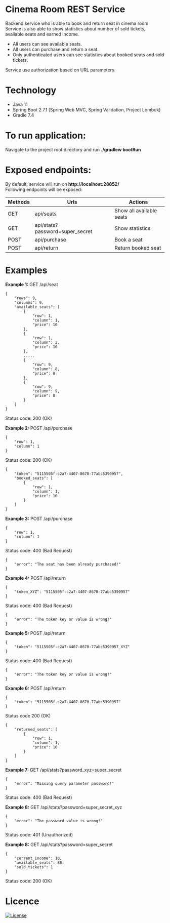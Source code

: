 # Cinema Room REST Service
Backend service who is able to book and return seat in cinema room.
Service is also able to show statistics about number of sold tickets, available seats and earned income.
- All users can see available seats.
- All users can purchase and return a seat.
- Only authenticated users can see statistics about booked seats and sold tickets.

Service use authorization based on URL parameters.

# Technology
- Java 11
- Spring Boot 2.7.1 (Spring Web MVC, Spring Validation, Project Lombok)
- Gradle 7.4

# To run application:
Navigate to the project root directory and run **./gradlew bootRun**

# Exposed endpoints:
By default, service will run on **http://localhost:28852/** <br/>
Following endpoints will be exposed:

| Methods | Urls                            | Actions                                 |
|---------|---------------------------------|-----------------------------------------|
| GET     | api/seats                       | Show all available seats                |
| GET     | api/stats?password=super_secret | Show statistics                         |
| POST    | api/purchase                    | Book a seat                             |
| POST    | api/return                      | Return booked seat                      |

# Examples
**Example 1:** GET /api/seat
```
{
    "rows": 9,
    "columns": 9,
    "available_seats": [
        {
            "row": 1,
            "column": 1,
            "price": 10
        },
        {
            "row": 1,
            "column": 2,
            "price": 10
        },
        .....
        {
            "row": 9,
            "column": 8,
            "price": 8
        },
        {
            "row": 9,
            "column": 9,
            "price": 8
        }
    ]
}
```
Status code: 200 (OK)

**Example 2:** POST /api/purchase
```
{
    "row": 1,
    "column": 1
}
```
Status code: 200 (OK)
```
{
    "token": "5115505f-c2a7-4407-8670-77abc5390957",
    "booked_seats": [
        {
            "row": 1,
            "column": 1,
            "price": 10
        }
    ]
}
```
**Example 3:** POST /api/purchase
```
{
    "row": 1,
    "column": 1
}
```
Status code: 400 (Bad Request)
```
{
    "error": "The seat has been already purchased!"
}
```
**Example 4:** POST /api/return
```
{
    "token_XYZ": "5115505f-c2a7-4407-8670-77abc5390957"
}
```
Status code: 400 (Bad Request)
```
{
	"error": "The token key or value is wrong!"
}
```
**Example 5:** POST /api/return
```
{
    "token": "5115505f-c2a7-4407-8670-77abc5390957_XYZ"
}
```
Status code: 400 (Bad Request)
```
{
	"error": "The token key or value is wrong!"
}
```
**Example 6:** POST /api/return
```
{
    "token": "5115505f-c2a7-4407-8670-77abc5390957"
}
```
Status code 200 (OK)
```
{
    "returned_seats": [
        {
            "row": 1,
            "column": 1,
            "price": 10
        }
    ]
}
```
**Example 7:** GET /api/stats?password_xyz=super_secret
```
{
	"error": "Missing query parameter password!"
}
```
Status code: 400 (Bad Request)

**Example 8:** GET /api/stats?password=super_secret_xyz
```
{
	"error": "The password value is wrong!"
}
```
Status code: 401 (Unauthorized)

**Example 8:** GET /api/stats?password=super_secret
```
{
	"current_income": 10,
	"available_seats": 80,
	"sold_tickets": 1
}
```
Status code: 200 (OK)

# Licence
[![License](https://img.shields.io/badge/License-Apache_2.0-blue.svg)](https://opensource.org/licenses/Apache-2.0)